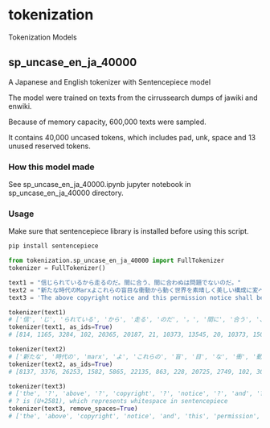 # tokenization
Tokenization Models

## sp_uncase_en_ja_40000

A Japanese and English tokenizer with Sentencepiece model

The model were trained on texts from the cirrussearch dumps of jawiki and enwiki.

Because of memory capacity, 600,000 texts were sampled.

It contains 40,000 uncased tokens, which includes pad, unk, space and 13 unused reserved tokens.


### How this model made

See sp_uncase_en_ja_40000.ipynb jupyter notebook in sp_uncase_en_ja_40000 directory.


### Usage

Make sure that sentencepiece library is installed before using this script.

```bash
pip install sentencepiece
```

```python
from tokenization.sp_uncase_en_ja_40000 import FullTokenizer
tokenizer = FullTokenizer()

text1 = "信じられているから走るのだ。間に合う、間に合わぬは問題でないのだ。"
text2 = "新たな時代のMarxよこれらの盲目な衝動から動く世界を素晴しく美しい構成に変へよ"
text3 = 'The above copyright notice and this permission notice shall be included in all copies or substantial portions of the Software.'

tokenizer(text1)
# ['信', 'じ', 'られている', 'から', '走る', 'のだ', '。', '間に', '合う', '、', '間に', '合', 'わ', 'ぬ', 'は', '問題', 'でない', 'のだ', '。']
tokenizer(text1, as_ids=True)
# [814, 1165, 3284, 102, 20365, 20187, 21, 10373, 13545, 20, 10373, 1500, 1639, 6513, 36, 2007, 15117, 20187, 21]

tokenizer(text2)
# ['新たな', '時代の', 'marx', 'よ', 'これらの', '盲', '目', 'な', '衝', '動', 'から', '動く', '世界', 'を', '素', '晴', 'しく', '美しい', '構成', 'に', '変', 'へ', 'よ']
tokenizer(text2, as_ids=True)
# [8137, 3376, 26253, 1582, 5865, 22135, 863, 228, 20725, 2749, 102, 30524, 681, 46, 3243, 4225, 6853, 11727, 3595, 45, 3949, 381, 1582]

tokenizer(text3)
# ['the', '?', 'above', '?', 'copyright', '?', 'notice', '?', 'and', '?', 'this', '?', 'permission', '?', 'notice', '?', 'shall', '?', 'b', 'e', '?', 'included', '?', 'in', '?', 'all', '?', 'copies', '?', 'or', '?', 'substantial', '?', 'portion', 's', '?', 'of', '?', 'the', '?', 'software', '.']
# ? is (U+2581), which represents whitespace in sentencepiece
tokenizer(text3, remove_spaces=True)
# ['the', 'above', 'copyright', 'notice', 'and', 'this', 'permission', 'notice', 'shall', 'b', 'e', 'included', 'in', 'all', 'copies', 'or', 'substantial', 'portion', 's', 'of', 'the', 'software', '.']
```

